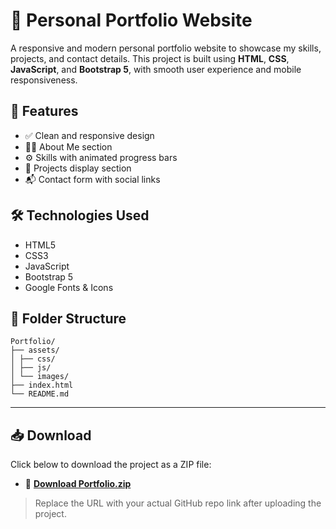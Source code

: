 # 💼 Personal Portfolio Website

A responsive and modern personal portfolio website to showcase my skills, projects, and contact details. This project is built using **HTML**, **CSS**, **JavaScript**, and **Bootstrap 5**, with smooth user experience and mobile responsiveness.

## 🚀 Features

- ✅ Clean and responsive design
- 🧑‍💼 About Me section
- ⚙️ Skills with animated progress bars
- 📁 Projects display section
- 📬 Contact form with social links

## 🛠️ Technologies Used

- HTML5
- CSS3
- JavaScript
- Bootstrap 5
- Google Fonts & Icons

## 📂 Folder Structure

```
Portfolio/
├── assets/
│ ├── css/
│ ├── js/
│ └── images/
├── index.html
└── README.md
```

---

## 📥 Download

Click below to download the project as a ZIP file:

- 🔗 [**Download Portfolio.zip**](https://github.com/shahdhairya12/Portfolio/archive/refs/heads/main.zip)

> Replace the URL with your actual GitHub repo link after uploading the project.



